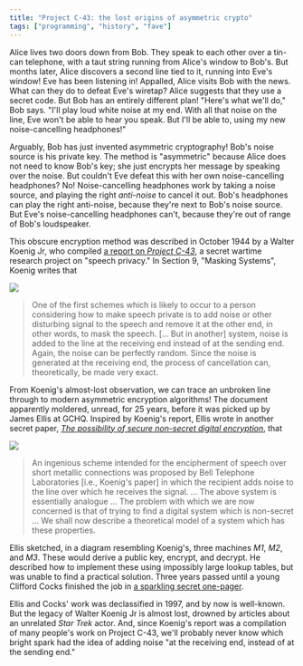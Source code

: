```yaml
---
title: "Project C-43: the lost origins of asymmetric crypto"
tags: ["programming", "history", "fave"]
---
```


Alice lives two doors down from Bob.
They speak to each other over a tin-can telephone,
with a taut string running from Alice's window to Bob's.
But months later,
Alice discovers a second line tied to it,
running into Eve's window!
Eve has been listening in!
Appalled, Alice visits Bob with the news.
What can they do to defeat Eve's wiretap?
Alice suggests that they use a secret code.
But Bob has an entirely different plan!
"Here's what we'll do," Bob says.
"I'll play loud white noise at my end.
With all that noise on the line, 
Eve won't be able to hear you speak.
But I'll be able to,
using my new noise-cancelling headphones!"

Arguably,
Bob has just invented asymmetric cryptography!
Bob's noise source is his private key.
The method is "asymmetric" because
Alice does not need to know Bob's key;
she just encrypts her message by speaking over the noise.
But couldn't Eve defeat this with her own noise-cancelling headphones?
No!
Noise-cancelling headphones work
by taking a noise source,
and playing the right _anti-noise_ to cancel it out.
Bob's headphones can play the right anti-noise,
because they're next to Bob's noise source.
But Eve's noise-cancelling headphones can't,
because they're out of range of Bob's loudspeaker.

This obscure encryption method was described in October 1944 by a Walter Koenig Jr,
who compiled [a report on _Project C-43_](https://apps.dtic.mil/dtic/tr/fulltext/u2/a800206.pdf),
a secret wartime research project on "speech privacy."
In Section 9, "Masking Systems",
Koenig writes that

<img src="{% link assets/2019-02-16/fig21.png %}" class="aside" />

> One of the first schemes which is
> likely to occur to a person considering how to make speech private
> is to add noise or other disturbing signal to the speech
> and remove it at the other end,
> in other words, to mask the speech.
> [... But in another] system,
> noise is added to the line at the receiving end
> instead of at the sending end.
> Again, the noise can be perfectly random.
> Since the noise is generated at the receiving end,
> the process of cancellation can, theoretically, be made very exact.

From Koenig's almost-lost observation,
we can trace an unbroken line
through to modern asymmetric encryption algorithms!
The document apparently moldered, unread, for 25 years,
before it was picked up by James Ellis at GCHQ.
Inspired by Koenig's report,
Ellis wrote in another secret paper,
[_The possibility of secure non-secret digital encryption_](https://www.gchq.gov.uk/sites/default/files/document_files/CESG_Research_Report_No_3006_0.pdf),
that

<img src="{% link assets/2019-02-16/ellis_fig1.png %}" class="aside" />

> An ingenious scheme
> intended for the encipherment of speech over short metallic connections
> was proposed by Bell Telephone Laboratories [i.e., Koenig's paper]
> in which the recipient adds noise to the line
> over which he receives the signal. 
> ...
> The above system is essentially analogue ...
> The problem with which we are now concerned is that 
> of trying to find a digital system which is non-secret ...
> We shall now describe a theoretical model
> of a system which has these properties. 

Ellis sketched,
in a diagram resembling Koenig's,
three machines _M1_, _M2_, and _M3_.
These would derive a public key, encrypt, and decrypt.
He described how to implement these using impossibly large lookup tables,
but was unable to find a practical solution.
Three years passed until
a young Clifford Cocks finished the job
in [a sparkling secret one-pager](https://www.gchq.gov.uk/sites/default/files/document_files/Cliff%20Cocks%20paper%2019731120.pdf).

Ellis and Cocks' work was declassified in 1997,
and by now is well-known.
But the legacy of Walter Koenig Jr is almost lost,
drowned by articles about an unrelated _Star Trek_ actor.
And, since Koenig's report was a compilation of many people's work on Project C-43,
we'll probably never know
which bright spark had the idea of adding noise
"at the receiving end, instead of at the sending end."
